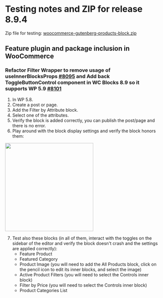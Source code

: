 # Testing notes and ZIP for release 8.9.4

Zip file for testing: [woocommerce-gutenberg-products-block.zip](https://github.com/woocommerce/woocommerce-blocks/files/10346588/woocommerce-blocks.zip)

## Feature plugin and package inclusion in WooCommerce

### Refactor Filter Wrapper to remove usage of useInnerBlocksProps [#8095](https://github.com/woocommerce/woocommerce-blocks/pull/8095) and Add back ToggleButtonControl component in WC Blocks 8.9 so it supports WP 5.9 [#8101](https://github.com/woocommerce/woocommerce-blocks/pull/8101)

1. In WP 5.8.
2. Create a post or page.
3. Add the Filter by Attribute block.
4. Select one of the attributes.
5. Verify the block is added correctly, you can publish the post/page and there is no error.
6. Play around with the block display settings and verify the block honors them:

<img src="https://user-images.githubusercontent.com/3616980/210577549-fbb8de61-0e1a-4038-9409-735891b5bcd8.png" alt="" width="287" />

7. Test also these blocks (in all of them, interact with the toggles on the sidebar of the editor and verify the block doesn't crash and the settings are applied correctly):
   * Feature Product
   * Featured Category
   * Product Image (you will need to add the All Products block, click on the pencil icon to edit its inner blocks, and select the image)
   * Active Product Filters (you will need to select the Controls inner block)
   * Filter by Price (you will need to select the Controls inner block)
   * Product Categories List

